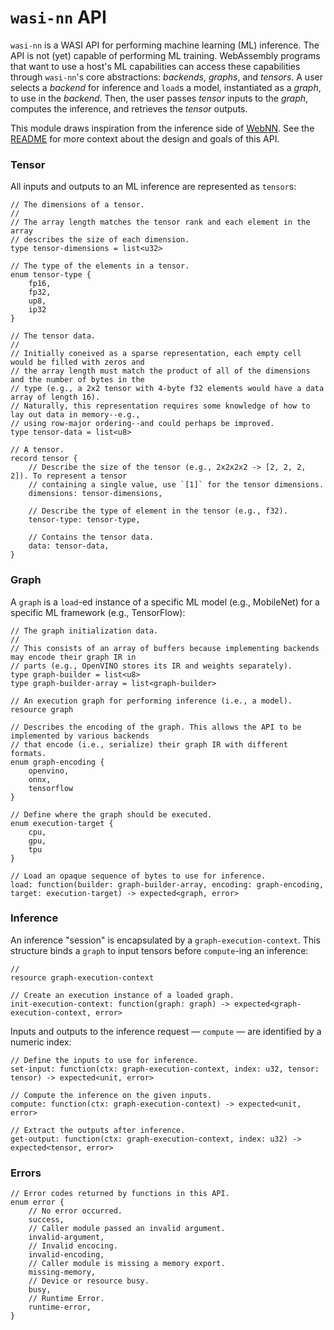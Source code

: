 # `wasi-nn` API

`wasi-nn` is a WASI API for performing machine learning (ML) inference. The API is not (yet) capable
of performing ML training. WebAssembly programs that want to use a host's ML capabilities can access
these capabilities through `wasi-nn`'s core abstractions: _backends_, _graphs_, and _tensors_. A
user selects a _backend_ for inference and `load`s a model, instantiated as a _graph_, to use in the
_backend_. Then, the user passes _tensor_ inputs to the _graph_, computes the inference, and
retrieves the _tensor_ outputs.

This module draws inspiration from the inference side of
[WebNN](https://webmachinelearning.github.io/webnn/#api). See the
[README](https://github.com/WebAssembly/wasi-nn/blob/main/README.md) for more context about the
design and goals of this API.

### Tensor

All inputs and outputs to an ML inference are represented as `tensor`s:

```wit
// The dimensions of a tensor.
//
// The array length matches the tensor rank and each element in the array
// describes the size of each dimension.
type tensor-dimensions = list<u32>

// The type of the elements in a tensor.
enum tensor-type {
    fp16,
    fp32,
    up8,
    ip32
}

// The tensor data.
//
// Initially coneived as a sparse representation, each empty cell would be filled with zeros and
// the array length must match the product of all of the dimensions and the number of bytes in the
// type (e.g., a 2x2 tensor with 4-byte f32 elements would have a data array of length 16).
// Naturally, this representation requires some knowledge of how to lay out data in memory--e.g.,
// using row-major ordering--and could perhaps be improved.
type tensor-data = list<u8>

// A tensor.
record tensor {
    // Describe the size of the tensor (e.g., 2x2x2x2 -> [2, 2, 2, 2]). To represent a tensor
    // containing a single value, use `[1]` for the tensor dimensions.
    dimensions: tensor-dimensions,

    // Describe the type of element in the tensor (e.g., f32).
    tensor-type: tensor-type,

    // Contains the tensor data.
    data: tensor-data,
}
```

### Graph

A `graph` is a `load`-ed instance of a specific ML model (e.g., MobileNet) for a specific ML
framework (e.g., TensorFlow):

```wit
// The graph initialization data.
//
// This consists of an array of buffers because implementing backends may encode their graph IR in
// parts (e.g., OpenVINO stores its IR and weights separately).
type graph-builder = list<u8>
type graph-builder-array = list<graph-builder>

// An execution graph for performing inference (i.e., a model).
resource graph

// Describes the encoding of the graph. This allows the API to be implemented by various backends
// that encode (i.e., serialize) their graph IR with different formats.
enum graph-encoding {
    openvino,
    onnx,
    tensorflow
}

// Define where the graph should be executed.
enum execution-target {
    cpu,
    gpu,
    tpu
}

// Load an opaque sequence of bytes to use for inference.
load: function(builder: graph-builder-array, encoding: graph-encoding, target: execution-target) -> expected<graph, error>
```

### Inference

An inference "session" is encapsulated by a `graph-execution-context`. This structure binds a
`graph` to input tensors before `compute`-ing an inference:

```wit
//
resource graph-execution-context

// Create an execution instance of a loaded graph.
init-execution-context: function(graph: graph) -> expected<graph-execution-context, error>
```

Inputs and outputs to the inference request &mdash; `compute` &mdash; are identified by a numeric
index:

```wit
// Define the inputs to use for inference.
set-input: function(ctx: graph-execution-context, index: u32, tensor: tensor) -> expected<unit, error>

// Compute the inference on the given inputs.
compute: function(ctx: graph-execution-context) -> expected<unit, error>

// Extract the outputs after inference.
get-output: function(ctx: graph-execution-context, index: u32) -> expected<tensor, error>
```

### Errors

```wit
// Error codes returned by functions in this API.
enum error {
    // No error occurred.
    success,
    // Caller module passed an invalid argument.
    invalid-argument,
    // Invalid encocing.
    invalid-encoding,
    // Caller module is missing a memory export.
    missing-memory,
    // Device or resource busy.
    busy,
    // Runtime Error.
    runtime-error,
}
```
